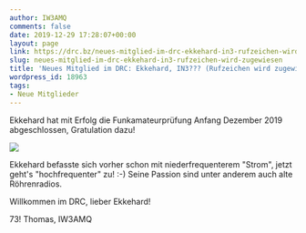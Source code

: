 ```yaml
---
author: IW3AMQ
comments: false
date: 2019-12-29 17:28:07+00:00
layout: page
link: https://drc.bz/neues-mitglied-im-drc-ekkehard-in3-rufzeichen-wird-zugewiesen/
slug: neues-mitglied-im-drc-ekkehard-in3-rufzeichen-wird-zugewiesen
title: 'Neues Mitglied im DRC: Ekkehard, IN3??? (Rufzeichen wird zugewiesen)'
wordpress_id: 18963
tags:
- Neue Mitglieder
---
```





Ekkehard hat mit Erfolg die Funkamateurprüfung Anfang Dezember 2019 abgeschlossen, Gratulation dazu! 







![](https://drc.bz/wp-content/uploads/2019/12/Radiosammlung-1024x576.jpeg)







Ekkehard befasste sich vorher schon mit niederfrequenterem "Strom", jetzt geht's "hochfrequenter" zu! :-) Seine Passion sind unter anderem auch alte Röhrenradios.







Willkommen im DRC, lieber Ekkehard!







73! Thomas, IW3AMQ




